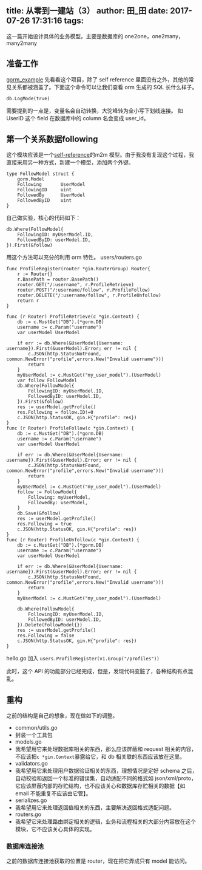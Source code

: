 title: 从零到一建站（3）
author: 田_田
date: 2017-07-26 17:31:16
tags:
---
这一篇开始设计具体的业务模型。主要是数据库的 one2one，one2many，many2many


<!-- more -->
## 准备工作
[gorm_example](https://github.com/adlerhsieh/gorm_example)
先看看这个项目，除了 self reference 里面没有之外，其他的常见关系都被涵盖了。下面这个命令可以让我们查看 orm 生成的 SQL 长什么样子。
```
db.LogMode(true)
```

需要提到的一点是，变量名会自动转换，大驼峰转为全小写下划线连接。
如 UserID 这个 field 在数据库中的 column 名会变成 user_id。

## 第一个关系数据following
这个模块应该是一个[self-reference](https://github.com/jinzhu/gorm/issues/653)的m2m 模型。由于我没有复现这个过程，我直接采用另一种方式，新建一个模型，添加两个外键。
```
type FollowModel struct {
    gorm.Model
    Following       UserModel
    FollowingID     uint
    FollowedBy      UserModel
    FollowedByID    uint
}
```
自己做实验，核心的代码如下：
```
db.Where(FollowModel{
    FollowingID: myUserModel.ID,
    FollowedByID: userModel.ID,
}).First(&follow)
```
用这个方法可以充分的利用 orm 特性。
users/routers.go
```
func ProfileRegister(router *gin.RouterGroup) Router{
    r := Router{}
    r.BasePath = router.BasePath()
    router.GET("/:username", r.ProfileRetrieve)
    router.POST("/:username/follow", r.ProfileFollow)
    router.DELETE("/:username/follow", r.ProfileUnfollow)
    return r
}

func (r Router) ProfileRetrieve(c *gin.Context) {
    db := c.MustGet("DB").(*gorm.DB)
    username := c.Param("username")
    var userModel UserModel

    if err := db.Where(&UserModel{Username: username}).First(&userModel).Error; err != nil {
        c.JSON(http.StatusNotFound, common.NewError("profile",errors.New("Invalid username")))
        return
    }
    myUserModel := c.MustGet("my_user_model").(UserModel)
    var follow FollowModel
    db.Where(FollowModel{
        FollowingID: myUserModel.ID,
        FollowedByID: userModel.ID,
    }).First(&follow)
    res := userModel.getProfile()
    res.Following = follow.ID!=0
    c.JSON(http.StatusOK, gin.H{"profile": res})
}
func (r Router) ProfileFollow(c *gin.Context) {
    db := c.MustGet("DB").(*gorm.DB)
    username := c.Param("username")
    var userModel UserModel

    if err := db.Where(&UserModel{Username: username}).First(&userModel).Error; err != nil {
        c.JSON(http.StatusNotFound, common.NewError("profile",errors.New("Invalid username")))
        return
    }
    myUserModel := c.MustGet("my_user_model").(UserModel)
    follow := FollowModel{
        Following: myUserModel,
        FollowedBy: userModel,
    }
    db.Save(&follow)
    res := userModel.getProfile()
    res.Following = true
    c.JSON(http.StatusOK, gin.H{"profile": res})
}
func (r Router) ProfileUnfollow(c *gin.Context) {
    db := c.MustGet("DB").(*gorm.DB)
    username := c.Param("username")
    var userModel UserModel

    if err := db.Where(&UserModel{Username: username}).First(&userModel).Error; err != nil {
        c.JSON(http.StatusNotFound, common.NewError("profile",errors.New("Invalid username")))
        return
    }
    myUserModel := c.MustGet("my_user_model").(UserModel)

    db.Where(FollowModel{
        FollowingID: myUserModel.ID,
        FollowedByID: userModel.ID,
    }).Delete(FollowModel{})
    res := userModel.getProfile()
    res.Following = false
    c.JSON(http.StatusOK, gin.H{"profile": res})
}
```

hello.go 加入 `users.ProfileRegister(v1.Group("/profiles"))`

此时，这个 API 的功能部分已经完成，但是，发现代码变脏了，各种结构有点混乱。

## 重构
之前的结构是自己的想象，现在做如下的调整。
- common/utils.go
 - 封装一个工具包
- models.go
 - 我希望用它来处理数据库相关的东西，那么应该屏蔽和 request 相关的内容，不应该把`c *gin.Context`暴露给它，和 db 相关联的东西应该放在这里。
- validators.go
 - 我希望用它来处理用户数据验证相关的东西，理想情况是定好 schema 之后，自动校验和返回一个标准的错误集，自动适配不同的格式如 json/xml/proto，它应该屏蔽内部的存贮结构，也不应该关心和数据库存贮相关的数据【如 email 不能重复不应该由它管】。
- serializes.go
 - 我希望用它来处理返回值相关的东西，主要解决返回格式适配问题。
- routers.go
 - 我希望它来处理路由绑定相关的逻辑，业务和流程相关的大部分内容放在这个模块，它不应该关心具体的实现。
 

### 数据库连接池
之前的数据库连接池获取的位置是 router，现在把它弄成只有 model 能访问。


 
 
 
 
 